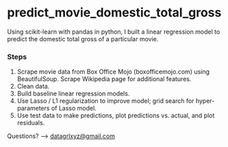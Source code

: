 # predict_movie_domestic_total_gross
Using scikit-learn with pandas in python, I built a linear regression model to predict the domestic total gross of a particular movie.  
  
### Steps  
  
1. Scrape movie data from Box Office Mojo (boxofficemojo.com) using BeautifulSoup. Scrape Wikipedia page for additional features.  
2. Clean data.  
3. Build baseline linear regression models.  
4. Use Lasso / L1 regularization to improve model; grid search for hyper-parameters of Lasso model.  
5. Use test data to make predictions, plot predictions vs. actual, and plot residuals.  
  
Questions? --> datagrlxyz@gmail.com
